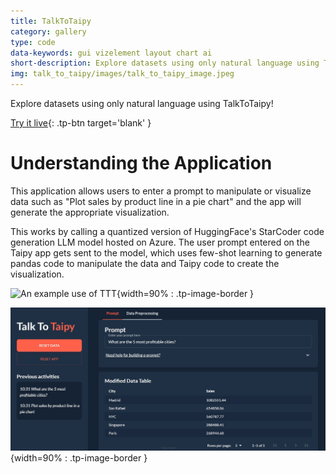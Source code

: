```yaml
---
title: TalkToTaipy
category: gallery
type: code
data-keywords: gui vizelement layout chart ai
short-description: Explore datasets using only natural language using TalkToTaipy!
img: talk_to_taipy/images/talk_to_taipy_image.jpeg
---
```

Explore datasets using only natural language using TalkToTaipy!

[Try it live](https://talk-to-taipy.taipy.cloud/){: .tp-btn target='blank' }

# Understanding the Application

This application allows users to enter a prompt to manipulate or visualize data such
as "Plot sales by product line in a pie chart" and the app will generate the
appropriate visualization.

This works by calling a quantized version of HuggingFace's StarCoder code generation
LLM model hosted on Azure. The user prompt entered on the Taipy app gets sent to the
model, which uses few-shot learning to generate pandas code to manipulate the data and
Taipy code to create the visualization.

![An example use of TTT](images/talk_to_taipy_example.gif){width=90% : .tp-image-border }

![What are the 5 most profitable cities?](images/talk_to_taipy_image.jpeg){width=90% : .tp-image-border }
